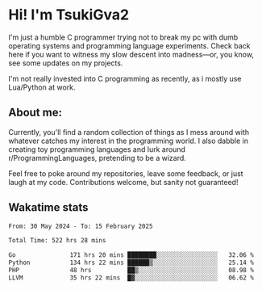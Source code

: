 # Hi! I'm TsukiGva2

I'm just a humble C programmer trying not to break my pc with dumb operating systems and programming language experiments. Check back here if you want to witness my slow descent into madness—or, you know, see some updates on my projects.

I'm not really invested into C programming as recently, as i mostly use Lua/Python at work.

## About me:

Currently, you'll find a random collection of things as I mess around with whatever catches my interest in the programming world. I also dabble in creating toy programming languages and lurk around r/ProgrammingLanguages, pretending to be a wizard.

Feel free to poke around my repositories, leave some feedback, or just laugh at my code. Contributions welcome, but sanity not guaranteed!

## Wakatime stats
<!--START_SECTION:waka-->

```txt
From: 30 May 2024 - To: 15 February 2025

Total Time: 522 hrs 28 mins

Go               171 hrs 20 mins ████████░░░░░░░░░░░░░░░░░   32.06 %
Python           134 hrs 22 mins ██████▒░░░░░░░░░░░░░░░░░░   25.14 %
PHP              48 hrs          ██▒░░░░░░░░░░░░░░░░░░░░░░   08.98 %
LLVM             35 hrs 22 mins  █▓░░░░░░░░░░░░░░░░░░░░░░░   06.62 %
```

<!--END_SECTION:waka-->
